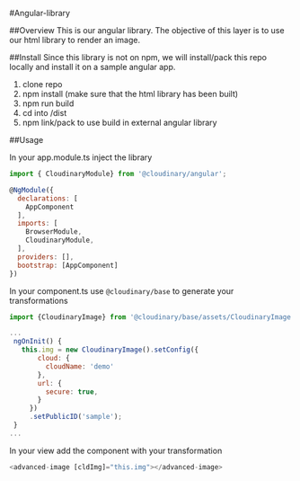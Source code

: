#Angular-library

##Overview
This is our angular library. The objective of this layer is to use our html
library to render an image. 

##Install
Since this library is not on npm, we will install/pack this repo locally and install it on a sample angular app.

1. clone repo
2. npm install (make sure that the html library has been built)
3. npm run build
4. cd into /dist
5. npm link/pack to use build in external angular library

##Usage

In your app.module.ts inject the library 

```javascript
import { CloudinaryModule} from '@cloudinary/angular';

@NgModule({
  declarations: [
    AppComponent
  ],
  imports: [
    BrowserModule,
    CloudinaryModule,
  ],
  providers: [],
  bootstrap: [AppComponent]
})

```
 
 In your component.ts use `@cloudinary/base` to generate your transformations 
 
 ```javascript
import {CloudinaryImage} from '@cloudinary/base/assets/CloudinaryImage';

...
  ngOnInit() {
    this.img = new CloudinaryImage().setConfig({
        cloud: {
          cloudName: 'demo'
        },
        url: {
          secure: true,
        }
      })
      .setPublicID('sample');
  }
...


```

In your view add the component with your transformation
```javascript
<advanced-image [cldImg]="this.img"></advanced-image>
```

